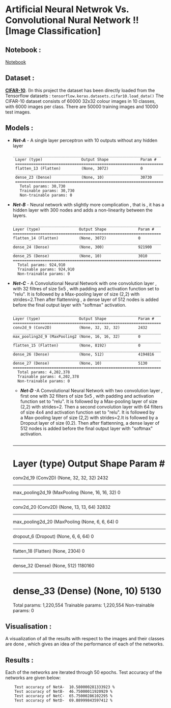 # Artificial Neural Netwrok Vs. Convolutional Nural Network !! [Image Classification]

## Notebook :

  [Notebook](https://colab.research.google.com/drive/1cIIXFeROtJf7MovU7j6ipBDvur-X1o9M?usp=sharing)
  
## Dataset :

  [**CIFAR-10**](https://www.cs.toronto.edu/~kriz/cifar-10-python.tar.gz). (In this project the dataset has been directly loaded from the Tensorflow datasets :
    ```
    tensorflow.keras.datasets.cifar10.load_data()
    ```
  The CIFAR-10 dataset consists of 60000 32x32 colour images in 10 classes, with 6000 images per class. There are 50000 training images and 10000 test images.
  
## Models :

  * ***Net-A*** - A single layer perceptron with 10 outputs without any hidden layer
     ```
     _________________________________________________________________
      Layer (type)                 Output Shape              Param #   
      =================================================================
      flatten_13 (Flatten)         (None, 3072)              0         
      _________________________________________________________________
      dense_23 (Dense)             (None, 10)                30730     
      =================================================================
        Total params: 30,730
        Trainable params: 30,730
        Non-trainable params: 0
      ```  
  * ***Net-B*** - Neural network with slightly more complication , that is , it has a hidden layer with 300 nodes and adds a non-linearity between the layers.
    ```
    _________________________________________________________________
    Layer (type)                 Output Shape              Param #   
    =================================================================
    flatten_14 (Flatten)         (None, 3072)              0         
    _________________________________________________________________
    dense_24 (Dense)             (None, 300)               921900    
    _________________________________________________________________
    dense_25 (Dense)             (None, 10)                3010      
    =================================================================
      Total params: 924,910
      Trainable params: 924,910
      Non-trainable params: 0
    ```
   
  * ***Net-C*** - A Convolutional Neural Network with one convolution layer , with 32 filtres of size 5x5 , with padding and activation function set to "relu". It is followed by                   a Max-pooling layer of size (2,2) with strides=2.Then after flattenning , a dense layer of 512 nodes is added before the final output layer with "softmax"                         activation.   
    ```
    _________________________________________________________________
    Layer (type)                 Output Shape              Param #   
    =================================================================
    conv2d_9 (Conv2D)            (None, 32, 32, 32)        2432      
    _________________________________________________________________
    max_pooling2d_9 (MaxPooling2 (None, 16, 16, 32)        0         
    _________________________________________________________________
    flatten_15 (Flatten)         (None, 8192)              0         
    _________________________________________________________________
    dense_26 (Dense)             (None, 512)               4194816    
    _________________________________________________________________
    dense_27 (Dense)             (None, 10)                5130       
    =================================================================
      Total params: 4,202,378
      Trainable params: 4,202,378
      Non-trainable params: 0
    ```
    
    * ***Net-D*** -A Convolutional Neural Network with two convolution layer , first one with 32 filters of size 5x5 , with padding and activation function set to "relu". It is followed by               a Max-pooling layer of size (2,2) with strides=2. Then a second convolution layer with 64 filters of size 4x4 and activation function set to "relu". It is followed by    
                   a Max-pooling layer of size (2,2) with strides=2.It is followed by a Dropout layer of size (0.2). Then after flattenning, a dense layer of 512 nodes is added before the final output layer with "softmax" activation.
      ```
    _________________________________________________________________
    Layer (type)                 Output Shape              Param #   
    =================================================================
    conv2d_19 (Conv2D)           (None, 32, 32, 32)        2432      
    _________________________________________________________________
    max_pooling2d_19 (MaxPooling (None, 16, 16, 32)        0         
    _________________________________________________________________
    conv2d_20 (Conv2D)           (None, 13, 13, 64)        32832     
    _________________________________________________________________
    max_pooling2d_20 (MaxPooling (None, 6, 6, 64)          0         
    _________________________________________________________________
    dropout_6 (Dropout)          (None, 6, 6, 64)          0         
    _________________________________________________________________
    flatten_18 (Flatten)         (None, 2304)              0         
    _________________________________________________________________
    dense_32 (Dense)             (None, 512)               1180160   
    _________________________________________________________________
    dense_33 (Dense)             (None, 10)                5130      
    =================================================================
      Total params: 1,220,554
      Trainable params: 1,220,554
      Non-trainable params: 0
      
## Visualisation :

   A visualization of all the results with respect to the images and their classes are done , which gives an idea of the performance of each of the networks.
   
## Results :

   Each of the networks are iterated through 50 epochs.
   Test accuracy of the networks are given below:
```
    Test accuracy of NetA-  10.580000281333923 %    
    Test accuracy of NetB-  46.75000011920929 %
    Test accuracy of NetC-  65.75000286102295 %
    Test accuracy of NetD-  69.88999843597412 %
```   

